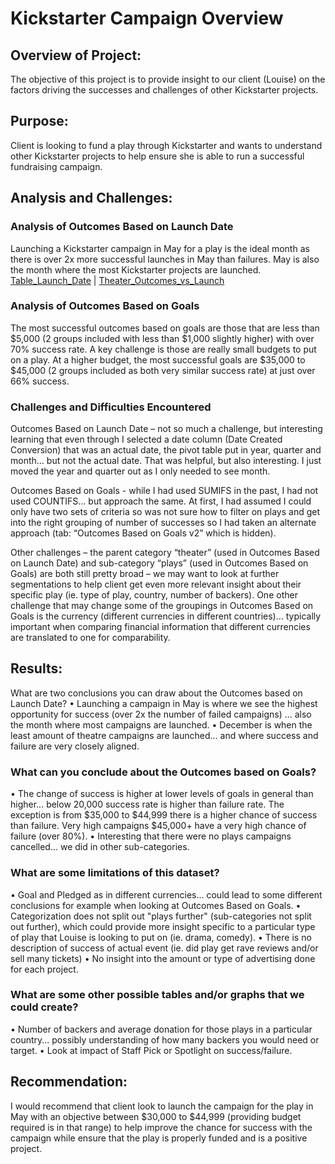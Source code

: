 # Kickstarter Campaign Overview #

## Overview of Project: ##
The objective of this project is to provide insight to our client (Louise) on the factors driving the successes and challenges of other Kickstarter projects.


## Purpose: ##
Client is looking to fund a play through Kickstarter and wants to understand other Kickstarter projects to help ensure she is able to run a successful fundraising campaign.


## Analysis and Challenges: ##

### Analysis of Outcomes Based on Launch Date ###
Launching a Kickstarter campaign in May for a play is the ideal month as there is over 2x more successful launches in May than failures.  May is also the month where the most Kickstarter projects are launched.
 [Table_Launch_Date](https://github.com/tessiertodd/kickstarter-analysis/blob/main/Table_Launch_Date.png) | 
 [Theater_Outcomes_vs_Launch](https://github.com/tessiertodd/kickstarter-analysis/blob/main/Theater_Outcomes_vs_Launch.png)


### Analysis of Outcomes Based on Goals ###
The most successful outcomes based on goals are those that are less than $5,000 (2 groups included with less than $1,000 slightly higher) with over 70% success rate.  A key challenge is those are really small budgets to put on a play.  At a higher budget, the most successful goals are $35,000 to $45,000 (2 groups included as both very similar success rate) at just over 66% success.
 

### Challenges and Difficulties Encountered ###
Outcomes Based on Launch Date – not so much a challenge, but interesting learning that even through I selected a date column (Date Created Conversion) that was an actual date, the pivot table put in year, quarter and month… but not the actual date.  That was helpful, but also interesting.  I just moved the year and quarter out as I only needed to see month.

Outcomes Based on Goals - while I had used SUMIFS in the past, I had not used COUNTIFS… but approach the same.  At first, I had assumed I could only have two sets of criteria so was not sure how to filter on plays and get into the right grouping of number of successes so I had taken an alternate approach (tab: “Outcomes Based on Goals v2” which is hidden).

Other challenges – the parent category “theater” (used in Outcomes Based on Launch Date) and sub-category “plays” (used in Outcomes Based on Goals) are both still pretty broad – we may want to look at further segmentations to help client get even more relevant insight about their specific play (ie. type of play, country, number of backers).  One other challenge that may change some of the groupings in Outcomes Based on Goals is the currency (different currencies in different countries)… typically important when comparing financial information that different currencies are translated to one for comparability.


## Results: ##
What are two conclusions you can draw about the Outcomes based on Launch Date?
•	Launching a campaign in May is where we see the highest opportunity for success (over 2x the number of failed campaigns) ... also the month where most campaigns are launched.
•	December is when the least amount of theatre campaigns are launched... and where success and failure are very closely aligned.

### What can you conclude about the Outcomes based on Goals? ###
•	The change of success is higher at lower levels of goals in general than higher... below 20,000 success rate is higher than failure rate.  The exception is from $35,000 to $44,999 there is a higher chance of success than failure.  Very high campaigns $45,000+ have a very high chance of failure (over 80%).
•	Interesting that there were no plays campaigns cancelled... we did in other sub-categories.

### What are some limitations of this dataset? ###
•	Goal and Pledged as in different currencies... could lead to some different conclusions for example when looking at Outcomes Based on Goals.
•	Categorization does not split out "plays further" (sub-categories not split out further), which could provide more insight specific to a particular type of play that Louise is looking to put on (ie. drama, comedy).
•	There is no description of success of actual event (ie. did play get rave reviews and/or sell many tickets)
•	No insight into the amount or type of advertising done for each project.

### What are some other possible tables and/or graphs that we could create? ###
•	Number of backers and average donation for those plays in a particular country... possibly understanding of how many backers you would need or target.
•	Look at impact of Staff Pick or Spotlight on success/failure.


## Recommendation: ##
I would recommend that client look to launch the campaign for the play in May with an objective between $30,000 to $44,999 (providing budget required is in that range) to help improve the chance for success with the campaign while ensure that the play is properly funded and is a positive project.
